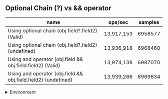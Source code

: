 ## Optional Chain (?) vs && operator

|name|ops/sec|samples|
|-|-|-|
|Using optional chain (obj.field?.field2) (Valid)|13,917,153|6958577|
|Using optional chain (obj.field?.field2) (undefined)|13,936,918|6968460|
|Using and operator (obj.field && obj.field.field2) (Valid)|13,974,138|6987070|
|Using and operator (obj.field && obj.field.field2) (undefined)|13,939,266|6969634|


<details>
<summary>Environment</summary>

* __Machine:__ linux x64 | 4 vCPUs | 7.6GB Mem
* __Run:__ Wed Sep 25 2024 21:10:20 GMT+0000 (Coordinated Universal Time)
</details>

<!--
{"environment":{"platform":"linux","arch":"x64","cpus":4,"totalMemory":7.597896575927734},"benchmarks":[{"name":"Using optional chain (obj.field?.field2) (Valid)","opsSec":13917153.84270094,"samples":6958577},{"name":"Using optional chain (obj.field?.field2) (undefined)","opsSec":13936918.817647055,"samples":6968460},{"name":"Using and operator (obj.field && obj.field.field2) (Valid)","opsSec":13974138.591942709,"samples":6987070},{"name":"Using and operator (obj.field && obj.field.field2) (undefined)","opsSec":13939266.436505448,"samples":6969634}]}-->

